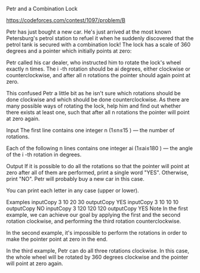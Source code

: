 Petr and a Combination Lock

https://codeforces.com/contest/1097/problem/B

Petr has just bought a new car. He's just arrived at the most known Petersburg's petrol station to refuel it when he suddenly discovered that the petrol tank is secured with a combination lock! The lock has a scale of 360
 degrees and a pointer which initially points at zero:


Petr called his car dealer, who instructed him to rotate the lock's wheel exactly n
 times. The i
-th rotation should be ai
 degrees, either clockwise or counterclockwise, and after all n
 rotations the pointer should again point at zero.

This confused Petr a little bit as he isn't sure which rotations should be done clockwise and which should be done counterclockwise. As there are many possible ways of rotating the lock, help him and find out whether there exists at least one, such that after all n
 rotations the pointer will point at zero again.

Input
The first line contains one integer n
 (1≤n≤15
) — the number of rotations.

Each of the following n
 lines contains one integer ai
 (1≤ai≤180
) — the angle of the i
-th rotation in degrees.

Output
If it is possible to do all the rotations so that the pointer will point at zero after all of them are performed, print a single word "YES". Otherwise, print "NO". Petr will probably buy a new car in this case.

You can print each letter in any case (upper or lower).

Examples
inputCopy
3
10
20
30
outputCopy
YES
inputCopy
3
10
10
10
outputCopy
NO
inputCopy
3
120
120
120
outputCopy
YES
Note
In the first example, we can achieve our goal by applying the first and the second rotation clockwise, and performing the third rotation counterclockwise.

In the second example, it's impossible to perform the rotations in order to make the pointer point at zero in the end.

In the third example, Petr can do all three rotations clockwise. In this case, the whole wheel will be rotated by 360
 degrees clockwise and the pointer will point at zero again.

